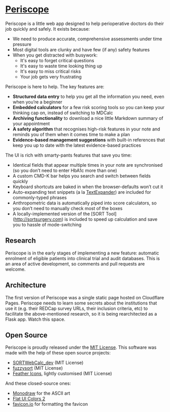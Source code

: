 # [Periscope](https://periscope.net.au)

Periscope is a little web app designed to help perioperative doctors do their job quickly and safely. It exists because:

- We need to produce accurate, comprehensive assessments under time pressure
- Most digital tools are clunky and have few (if any) safety features
- When you get distracted with busywork:
	- It's easy to forget critical questions
	- It's easy to waste time looking thing up
	- It's easy to miss critical risks
	- Your job gets very frustrating

Periscope is here to help. The key features are:

- **Structured data entry** to help you get all the information you need, even when you’re a beginner
- **Embedded calculators** for a few risk scoring tools so you can keep your thinking cap on, instead of switching to MDCalc
- **Archiving functionality** to download a nice little Markdown summary of your appointment
- **A safety algorithm** that recognises high-risk features in your note and reminds you of them when it comes time to make a plan
- **Evidence-based management suggestions** with built-in references that keep you up to date with the latest evidence-based practices

The UI is rich with smarty-pants features that save you time:
- Identical fields that appear multiple times in your note are synchronised (so you don’t need to enter HbA1c more than one)
- A custom CMD-K bar helps you search and switch between fields quickly
- Keyboard shortcuts are baked in when the browser-defaults won’t cut it
- Auto-expanding text snippets (a la [TextExpander](https://textexpander.com/)) are included for commonly-typed phrases
- Anthropometric data is automatically piped into score calculators, so you don’t need to manually check most of the boxes
- A locally-implemented version of the [SORT Tool] (http://sortsurgery.com) is included to speed up calculation and save you to hassle of mode-switching

## Research
Periscope is in the early stages of implementing a new feature: automatic enrolment of eligible patients into clinical trial and audit databases. This is an area of active development, so comments and pull requests are welcome.

## Architecture
The first version of Periscope was a single static page hosted on Cloudflare Pages. Periscope needs to learn some secrets about the institutions that use it (e.g. their REDCap survey URLs, their inclusion criteria, etc) to facilitate the above-mentioned research, so it is being rearchitected as a Flask app. Watch this space.

## Open Source
Periscope is proudly released under the [MIT License](LICENSE.txt). This software was made with the help of these open source projects:

- [SORTWebCalc_dev](https://github.com/dannyjnwong/SORTWebCalc_dev) (MIT License)
- [fuzzysort](https://github.com/farzher/fuzzysort?tab=readme-ov-file) (MIT License)
- [Feather Icons](https://feathericons.com/), lightly customised (MIT License)

And these closed-source ones:

- [Monodraw](https://monodraw.helftone.com/) for the ASCII art
- [Flat UI Colors 2](https://flatuicolors.com/)
- [favicon.io](https://favicon.io/) for formatting the favicon

